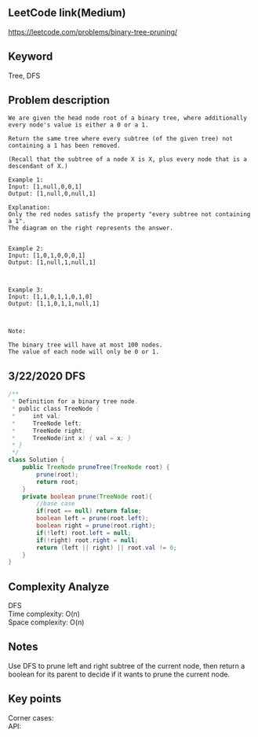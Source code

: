 ## LeetCode link(Medium)
https://leetcode.com/problems/binary-tree-pruning/

## Keyword
Tree, DFS

## Problem description
```
We are given the head node root of a binary tree, where additionally every node's value is either a 0 or a 1.

Return the same tree where every subtree (of the given tree) not containing a 1 has been removed.

(Recall that the subtree of a node X is X, plus every node that is a descendant of X.)

Example 1:
Input: [1,null,0,0,1]
Output: [1,null,0,null,1]
 
Explanation: 
Only the red nodes satisfy the property "every subtree not containing a 1".
The diagram on the right represents the answer.


Example 2:
Input: [1,0,1,0,0,0,1]
Output: [1,null,1,null,1]



Example 3:
Input: [1,1,0,1,1,0,1,0]
Output: [1,1,0,1,1,null,1]



Note:

The binary tree will have at most 100 nodes.
The value of each node will only be 0 or 1.
```
## 3/22/2020 DFS

```java
/**
 * Definition for a binary tree node.
 * public class TreeNode {
 *     int val;
 *     TreeNode left;
 *     TreeNode right;
 *     TreeNode(int x) { val = x; }
 * }
 */
class Solution {
    public TreeNode pruneTree(TreeNode root) {
        prune(root);
        return root;
    }
    private boolean prune(TreeNode root){
        //base case
        if(root == null) return false;
        boolean left = prune(root.left);
        boolean right = prune(root.right);
        if(!left) root.left = null;
        if(!right) root.right = null;
        return (left || right) || root.val != 0;
    }
}
```

## Complexity Analyze
DFS\
Time complexity: O(n) \
Space complexity: O(n)

## Notes
Use DFS to prune left and right subtree of the current node, then return a boolean for its parent to decide if it wants to prune the current node.

## Key points
Corner cases: \
API:

